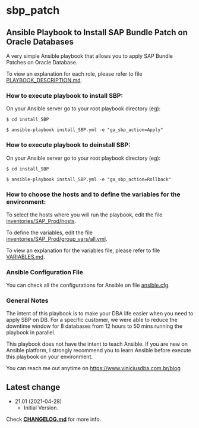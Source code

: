 # sbp_patch

## Ansible Playbook to Install SAP Bundle Patch on Oracle Databases

A very simple Ansible playbook that allows you to apply SAP Bundle Patches on Oracle Database.

To view an explanation for each role, please refer to file [PLAYBOOK_DESCRIPTION.md](https://github.com/vinidba/sbp_patch/blob/master/PLAYBOOK_DESCRIPTION.md).


### How to execute playbook to install SBP:

On your Ansible server go to your root playbook directory (eg):

```
$ cd install_SBP

$ ansible-playbook install_SBP.yml -e "ga_sbp_action=Apply"
```


### How to execute playbook to deinstall SBP:

On your Ansible server go to your root playbook directory (eg):

```
$ cd install_SBP

$ ansible-playbook install_SBP.yml -e "ga_sbp_action=Rollback"
```


### How to choose the hosts and to define the variables for the environment:

To select the hosts where you will run the playbook, edit the file [inventories/SAP_Prod/hosts](https://github.com/vinidba/sbp_patch/tree/master/inventories/hosts).

To define the variables, edit the file [inventories/SAP_Prod/group_vars/all.yml](https://github.com/vinidba/sbp_patch/tree/master/inventories/SAP_Prod/group_vars/all.yml).

To view an explanation for the variables file, please refer to file [VARIABLES.md](https://github.com/vinidba/sbp_patch/blob/master/VARIABLES.md).


### Ansible Configuration File

You can check all the configurations for Ansible on file [ansible.cfg](https://github.com/vinidba/sbp_patch/blob/master/ansible.cfg).


### General Notes

The intent of this playbook is to make your DBA life easier when you need to apply SBP on DB. For a specific customer, we were able to reduce the downtime window for 8 databases from 12 hours to 50 mins running the playbook in parallel.

This playbook does not have the intent to teach Ansible. If you are new on Ansible platform, I strongly recommend you to learn Ansible before execute this playbook on your environment.

You can reach me out anytime on https://www.viniciusdba.com.br/blog


## Latest change

* 21.01 (2021-04-28)
  - Initial Version.

Check **[CHANGELOG.md](https://github.com/vinidba/sbp_patch/blob/master/CHANGELOG.md)** for more info.